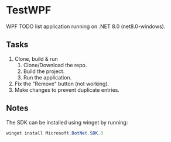 # TestWPF

WPF TODO list application running on .NET 8.0 (net8.0-windows).

## Tasks

1. Clone, build & run
    1. Clone/Download the repo.
    2. Build the project.
    3. Run the application.
2. Fix the "Remove" button (not working).
3. Make changes to prevent duplicate entries.

## Notes

The SDK can be installed using winget by running:

``` powershell
winget install Microsoft.DotNet.SDK.8
```
